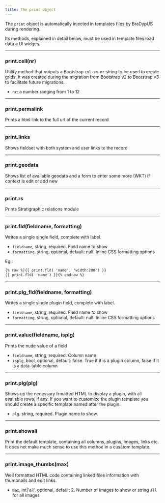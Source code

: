 ```yaml
---
title: The print object
---
```


The `print` object is automatically injected in templates 
files by BraDypUS during rendering.

Its methods, explained in detail below, must be used
in template files load data a UI widges.

---

### print.cell(nr)
Utility method that outputs a Bootstrap `col-sm-nr` string
to be used to create grids. It was created during the migration
from Bootstrap v2 to Bootstrap v3 to facilitate future migrations.
- `nr`: a number ranging from 1 to 12

---

### print.permalink

Prints a html link to the full url of the current record

---

### print.links

Shows fieldset with both system and user links to the record

---

### print.geodata
Shows list of available geodata 
and a form to enter some more (WKT) if context is edit or add new

---

### print.rs

Prints Stratigraphic relations module

---

### print.fld(fieldname, formatting)

Writes a single single field, complete with label.

- `fieldname`, string, required. Field name to show
- `formatting`, string, optional, default: null. Inline CSS formatting options

Eg.:
```html
{% raw %}{{ print.fld( 'name', 'width:200') }}
{{ print.fld( 'name') }}{% endraw %}
```
---

### print.plg_fld(fieldname, formatting)
Writes a single single plugin field, complete with label.

- `fieldname`, string, required. Field name to show
- `formatting`, string, optional, default: null. Inline CSS formatting options

---

### print.value(fieldname, isplg)
Prints the nude value of a field

- `fieldname`, string, required. Column name
- `isplg`, bool, optional, default: false. True if it is a plugin column, false if it is a data-table column

---

### print.plg(plg)

Shows up the necessary frmatted HTML to display a plugin,
with all available rows, if any. If you want to customize the
plugin template you should create a specific template named
after the plugin.

- `plg`. string, required. Plugin name to show.

---

### print.showall

Print the default template, containing all columns,
plugins, images, links etc.
It does not make much sense to use this method in a cusàtom template.

---

### print.image_thumbs(max)

Well formatted HTML code containing linked files information with thumbnails and edit links.

- `max`, int\|'all', optional, default 2. Number of images to show or string `all` for all images